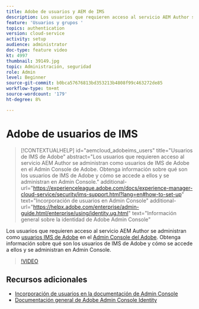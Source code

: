 ```yaml
---
title: Adobe de usuarios y AEM de IMS
description: Los usuarios que requieren acceso al servicio AEM Author se administran como usuarios de IMS de Adobe en el Admin Console de Adobe. Obtenga información sobre qué son los usuarios de IMS de Adobe y cómo se accede a ellos y se administran en Admin Console.
feature: 'Usuarios y grupos '
topics: authentication
version: cloud-service
activity: setup
audience: administrator
doc-type: feature video
kt: 4997
thumbnail: 39149.jpg
topic: Administración, seguridad
role: Admin
level: Beginner
source-git-commit: b0bca57676813bd353213b4808f99c463272de85
workflow-type: tm+mt
source-wordcount: '179'
ht-degree: 8%

---
```



# Adobe de usuarios de IMS

>[!CONTEXTUALHELP]
>id="aemcloud_adobeims_users"
>title="Usuarios de IMS de Adobe"
>abstract="Los usuarios que requieren acceso al servicio AEM Author se administran como usuarios de IMS de Adobe en el Admin Console de Adobe. Obtenga información sobre qué son los usuarios de IMS de Adobe y cómo se accede a ellos y se administran en Admin Console."
>additional-url="https://experienceleague.adobe.com/docs/experience-manager-cloud-service/security/ims-support.html?lang=en#how-to-set-up" text="Incorporación de usuarios en Admin Console"
>additional-url="https://helpx.adobe.com/enterprise/admin-guide.html/enterprise/using/identity.ug.html" text="Información general sobre la identidad de Adobe Admin Console"

Los usuarios que requieren acceso al servicio AEM Author se administran como [usuarios IMS de Adobe](https://helpx.adobe.com/es/enterprise/using/set-up-identity.html) en el [Admin Console del Adobe](https://adminconsole.adobe.com). Obtenga información sobre qué son los usuarios de IMS de Adobe y cómo se accede a ellos y se administran en Admin Console.

>[!VIDEO](https://video.tv.adobe.com/v/39149/?quality=12&learn=on)

## Recursos adicionales

+ [Incorporación de usuarios en la documentación de Admin Console](https://docs.adobe.com/content/help/en/experience-manager-cloud-service/security/ims-support.html#onboarding-users-in-admin-console)
+ [Documentación general de Adobe Admin Console Identity](https://helpx.adobe.com/enterprise/using/identity.html)
